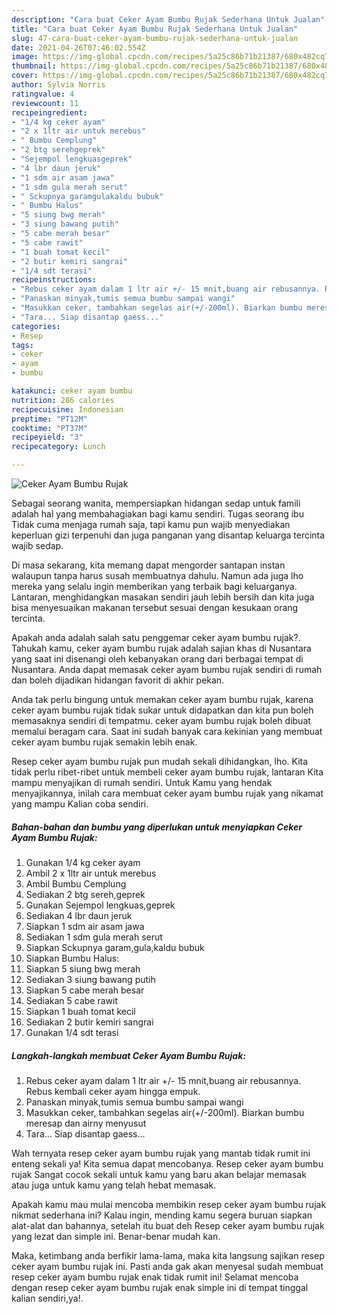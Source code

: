 ```yaml
---
description: "Cara buat Ceker Ayam Bumbu Rujak Sederhana Untuk Jualan"
title: "Cara buat Ceker Ayam Bumbu Rujak Sederhana Untuk Jualan"
slug: 47-cara-buat-ceker-ayam-bumbu-rujak-sederhana-untuk-jualan
date: 2021-04-26T07:46:02.554Z
image: https://img-global.cpcdn.com/recipes/5a25c86b71b21387/680x482cq70/ceker-ayam-bumbu-rujak-foto-resep-utama.jpg
thumbnail: https://img-global.cpcdn.com/recipes/5a25c86b71b21387/680x482cq70/ceker-ayam-bumbu-rujak-foto-resep-utama.jpg
cover: https://img-global.cpcdn.com/recipes/5a25c86b71b21387/680x482cq70/ceker-ayam-bumbu-rujak-foto-resep-utama.jpg
author: Sylvia Norris
ratingvalue: 4
reviewcount: 11
recipeingredient:
- "1/4 kg ceker ayam"
- "2 x 1ltr air untuk merebus"
- " Bumbu Cemplung"
- "2 btg serehgeprek"
- "Sejempol lengkuasgeprek"
- "4 lbr daun jeruk"
- "1 sdm air asam jawa"
- "1 sdm gula merah serut"
- " Sckupnya garamgulakaldu bubuk"
- " Bumbu Halus"
- "5 siung bwg merah"
- "3 siung bawang putih"
- "5 cabe merah besar"
- "5 cabe rawit"
- "1 buah tomat kecil"
- "2 butir kemiri sangrai"
- "1/4 sdt terasi"
recipeinstructions:
- "Rebus ceker ayam dalam 1 ltr air +/- 15 mnit,buang air rebusannya. Rebus kembali ceker ayam hingga empuk."
- "Panaskan minyak,tumis semua bumbu sampai wangi"
- "Masukkan ceker, tambahkan segelas air(+/-200ml). Biarkan bumbu meresap dan airny menyusut"
- "Tara... Siap disantap gaess..."
categories:
- Resep
tags:
- ceker
- ayam
- bumbu

katakunci: ceker ayam bumbu 
nutrition: 286 calories
recipecuisine: Indonesian
preptime: "PT12M"
cooktime: "PT37M"
recipeyield: "3"
recipecategory: Lunch

---
```



![Ceker Ayam Bumbu Rujak](https://img-global.cpcdn.com/recipes/5a25c86b71b21387/680x482cq70/ceker-ayam-bumbu-rujak-foto-resep-utama.jpg)

Sebagai seorang wanita, mempersiapkan hidangan sedap untuk famili adalah hal yang membahagiakan bagi kamu sendiri. Tugas seorang ibu Tidak cuma menjaga rumah saja, tapi kamu pun wajib menyediakan keperluan gizi terpenuhi dan juga panganan yang disantap keluarga tercinta wajib sedap.

Di masa  sekarang, kita memang dapat mengorder santapan instan walaupun tanpa harus susah membuatnya dahulu. Namun ada juga lho mereka yang selalu ingin memberikan yang terbaik bagi keluarganya. Lantaran, menghidangkan masakan sendiri jauh lebih bersih dan kita juga bisa menyesuaikan makanan tersebut sesuai dengan kesukaan orang tercinta. 



Apakah anda adalah salah satu penggemar ceker ayam bumbu rujak?. Tahukah kamu, ceker ayam bumbu rujak adalah sajian khas di Nusantara yang saat ini disenangi oleh kebanyakan orang dari berbagai tempat di Nusantara. Anda dapat memasak ceker ayam bumbu rujak sendiri di rumah dan boleh dijadikan hidangan favorit di akhir pekan.

Anda tak perlu bingung untuk memakan ceker ayam bumbu rujak, karena ceker ayam bumbu rujak tidak sukar untuk didapatkan dan kita pun boleh memasaknya sendiri di tempatmu. ceker ayam bumbu rujak boleh dibuat memalui beragam cara. Saat ini sudah banyak cara kekinian yang membuat ceker ayam bumbu rujak semakin lebih enak.

Resep ceker ayam bumbu rujak pun mudah sekali dihidangkan, lho. Kita tidak perlu ribet-ribet untuk membeli ceker ayam bumbu rujak, lantaran Kita mampu menyajikan di rumah sendiri. Untuk Kamu yang hendak menyajikannya, inilah cara membuat ceker ayam bumbu rujak yang nikamat yang mampu Kalian coba sendiri.

<!--inarticleads1-->

##### Bahan-bahan dan bumbu yang diperlukan untuk menyiapkan Ceker Ayam Bumbu Rujak:

1. Gunakan 1/4 kg ceker ayam
1. Ambil 2 x 1ltr air untuk merebus
1. Ambil  Bumbu Cemplung
1. Sediakan 2 btg sereh,geprek
1. Gunakan Sejempol lengkuas,geprek
1. Sediakan 4 lbr daun jeruk
1. Siapkan 1 sdm air asam jawa
1. Sediakan 1 sdm gula merah serut
1. Siapkan  Sckupnya garam,gula,kaldu bubuk
1. Siapkan  Bumbu Halus:
1. Siapkan 5 siung bwg merah
1. Sediakan 3 siung bawang putih
1. Siapkan 5 cabe merah besar
1. Sediakan 5 cabe rawit
1. Siapkan 1 buah tomat kecil
1. Sediakan 2 butir kemiri sangrai
1. Gunakan 1/4 sdt terasi




<!--inarticleads2-->

##### Langkah-langkah membuat Ceker Ayam Bumbu Rujak:

1. Rebus ceker ayam dalam 1 ltr air +/- 15 mnit,buang air rebusannya. Rebus kembali ceker ayam hingga empuk.
1. Panaskan minyak,tumis semua bumbu sampai wangi
1. Masukkan ceker, tambahkan segelas air(+/-200ml). Biarkan bumbu meresap dan airny menyusut
1. Tara... Siap disantap gaess...




Wah ternyata resep ceker ayam bumbu rujak yang mantab tidak rumit ini enteng sekali ya! Kita semua dapat mencobanya. Resep ceker ayam bumbu rujak Sangat cocok sekali untuk kamu yang baru akan belajar memasak atau juga untuk kamu yang telah hebat memasak.

Apakah kamu mau mulai mencoba membikin resep ceker ayam bumbu rujak nikmat sederhana ini? Kalau ingin, mending kamu segera buruan siapkan alat-alat dan bahannya, setelah itu buat deh Resep ceker ayam bumbu rujak yang lezat dan simple ini. Benar-benar mudah kan. 

Maka, ketimbang anda berfikir lama-lama, maka kita langsung sajikan resep ceker ayam bumbu rujak ini. Pasti anda gak akan menyesal sudah membuat resep ceker ayam bumbu rujak enak tidak rumit ini! Selamat mencoba dengan resep ceker ayam bumbu rujak enak simple ini di tempat tinggal kalian sendiri,ya!.

